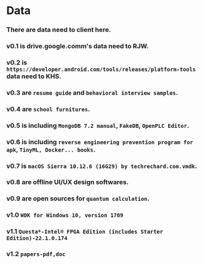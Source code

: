 # Data
### There are data need to client here.
### v0.1 is drive.google.comm's data need to RJW.
### v0.2 is `https://developer.android.com/tools/releases/platform-tools` data need to KHS.
### v0.3 are `resume guide` and `behavioral interview samples`.
### v0.4 are `school furnitures`.
### v0.5 is including `MongoDB 7.2 manual`, `FakeDB`, `OpenPLC Editor`.
### v0.6 is including `reverse engineering prevention program for apk`, `TinyML, Docker... books`.
### v0.7 is `macOS Sierra 10.12.6 (16G29) by techrechard.com.vmdk`.
### v0.8 are offline UI/UX design softwares.
### v0.9 are open sources for `quantum calculation`.
### v1.0 `WDK for Windows 10, version 1709`
### v1.1 `Questa*-Intel® FPGA Edition (includes Starter Edition)-22.1.0.174`
### v1.2 `papers-pdf,doc`